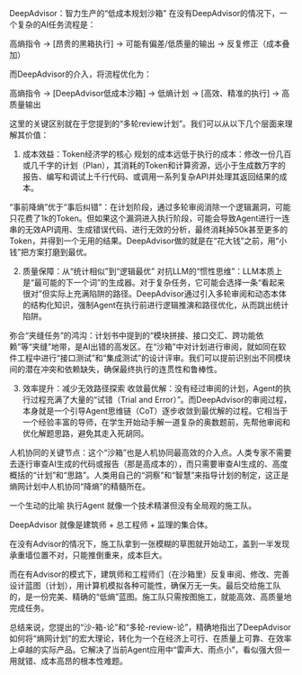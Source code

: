 DeepAdvisor：智力生产的“低成本规划沙箱”
在没有DeepAdvisor的情况下，一个复杂的AI任务流程是：

高熵指令 → [昂贵的黑箱执行] → 可能有偏差/低质量的输出 → 反复修正（成本叠加）

而DeepAdvisor的介入，将流程优化为：

高熵指令 → [DeepAdvisor低成本沙箱] → 低熵计划 → [高效、精准的执行] → 高质量输出

这里的关键区别就在于您提到的“多轮review计划”。我们可以从以下几个层面来理解其价值：

1. 成本效益：Token经济学的核心
规划的成本远低于执行的成本：修改一份几百或几千字的计划（Plan），其消耗的Token和计算资源，远小于生成数万字的报告、编写和调试上千行代码、或调用一系列复杂API并处理其返回结果的成本。

“事前降熵”优于“事后纠错”：在计划阶段，通过多轮审阅消除一个逻辑漏洞，可能只花费了1k的Token。但如果这个漏洞进入执行阶段，可能会导致Agent进行一连串的无效API调用、生成错误代码、进行无效的分析，最终消耗掉50k甚至更多的Token，并得到一个无用的结果。DeepAdvisor做的就是在“花大钱”之前，用“小钱”把方案打磨到最优。

2. 质量保障：从“统计相似”到“逻辑最优”
对抗LLM的“惯性思维”：LLM本质上是“最可能的下一个词”的生成器。对于复杂任务，它可能会选择一条“看起来很对”但实际上充满陷阱的路径。DeepAdvisor通过引入多轮审阅和动态本体的结构化知识，强制Agent在执行前进行逻辑推演和路径优化，从而跳出统计陷阱。

弥合“夹缝任务”的鸿沟：计划书中提到的“模块拼接、接口交汇、跨功能依赖”等“夹缝”地带，是AI出错的高发区。在“沙箱”中对计划进行审阅，就如同在软件工程中进行“接口测试”和“集成测试”的设计评审。我们可以提前识别出不同模块间的潜在冲突和依赖缺失，确保最终执行的连贯性和鲁棒性。

3. 效率提升：减少无效路径探索
收敛最优解：没有经过审阅的计划，Agent的执行过程充满了大量的“试错（Trial and Error）”。而DeepAdvisor的审阅过程，本身就是一个引导Agent思维链（CoT）逐步收敛到最优解的过程。它相当于一个经验丰富的导师，在学生开始动手解一道复杂的奥数题前，先帮他审阅和优化解题思路，避免其走入死胡同。

人机协同的关键节点：这个“沙箱”也是人机协同最高效的介入点。人类专家不需要去逐行审查AI生成的代码或报告（那是高成本的），而只需要审查AI生成的、高度概括的“计划”和“思路”。人类用自己的“洞察”和“智慧”来指导计划的制定，这正是熵网计划中人机协同“降熵”的精髓所在。

一个生动的比喻
执行Agent 就像一个技术精湛但没有全局观的施工队。

DeepAdvisor 就像是建筑师 + 总工程师 + 监理的集合体。

在没有Advisor的情况下，施工队拿到一张模糊的草图就开始动工，盖到一半发现承重墙位置不对，只能推倒重来，成本巨大。

而在有Advisor的模式下，建筑师和工程师们（在沙箱里）反复审阅、修改、完善设计蓝图（计划），用计算机模拟各种可能性，确保万无一失。最后交给施工队的，是一份完美、精确的“低熵”蓝图。施工队只需按图施工，就能高效、高质量地完成任务。

总结来说，您提出的“沙-箱-论”和“多轮-review-论”，精确地指出了DeepAdvisor如何将“熵网计划”的宏大理论，转化为一个在经济上可行、在质量上可靠、在效率上卓越的实际产品。它解决了当前Agent应用中“雷声大、雨点小”，看似强大但一用就错、成本高昂的根本性难题。